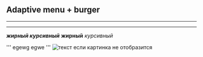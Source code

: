 ## Adaptive menu + burger
---
---

___жирный курсивный___
__жирный__
_курсивный_

'''
egewg
egwe
'''
![текст если картинка не отобразится](путь)
